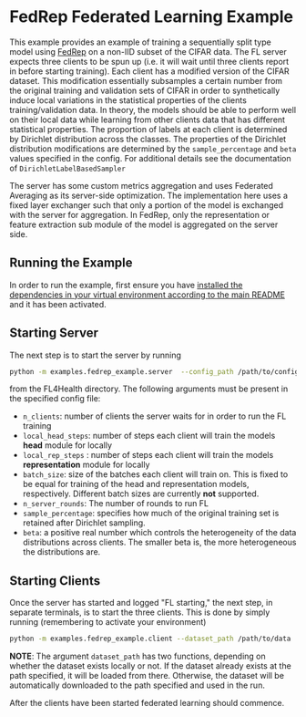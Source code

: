 # FedRep Federated Learning Example
This example provides an example of training a sequentially split type model using [FedRep](https://arxiv.org/pdf/2102.07078.pdf) on a non-IID subset of the CIFAR data. The FL server expects three clients to be spun up (i.e. it will wait until three clients report in before starting training).  Each client has a modified version of the CIFAR dataset. This modification essentially subsamples a certain number from  the original training and validation sets of CIFAR in order to synthetically induce local variations in the statistical  properties of the clients training/validation data. In theory, the models should be able to perform well on their local data while learning from other clients data that has different statistical properties. The proportion of labels at each client  is determined by Dirichlet distribution across the classes. The properties of the Dirichlet distribution modifications are determined by the `sample_percentage` and `beta` values specified in the config. For additional details see the documentation of `DirichletLabelBasedSampler`

The server has some custom metrics aggregation and uses Federated Averaging as its server-side optimization. The implementation here uses a fixed layer exchanger such that only a portion of the model is exchanged with the server for aggregation. In FedRep, only the representation or feature extraction sub module of the model is aggregated on the server side.

## Running the Example
In order to run the example, first ensure you have [installed the dependencies in your virtual environment according to the main README](/README.md#development-requirements) and it has been activated.

## Starting Server

The next step is to start the server by running
```bash
python -m examples.fedrep_example.server  --config_path /path/to/config.yaml
```
from the FL4Health directory. The following arguments must be present in the specified config file:
* `n_clients`: number of clients the server waits for in order to run the FL training
* `local_head_steps`: number of steps each client will train the models **head** module for locally
* `local_rep_steps` : number of steps each client will train the models **representation** module for locally
* `batch_size`: size of the batches each client will train on. This is fixed to be equal for training of the head and representation models, respectively. Different batch sizes are currently **not** supported.
* `n_server_rounds`: The number of rounds to run FL
* `sample_percentage`: specifies how much of the original training set is retained after Dirichlet sampling.
* `beta`: a positive real number which controls the heterogeneity of the data distributions across clients. The smaller beta is, the more heterogeneous the distributions are.

## Starting Clients

Once the server has started and logged "FL starting," the next step, in separate terminals, is to start the three
clients. This is done by simply running (remembering to activate your environment)
```bash
python -m examples.fedrep_example.client --dataset_path /path/to/data
```
**NOTE**: The argument `dataset_path` has two functions, depending on whether the dataset exists locally or not. If
the dataset already exists at the path specified, it will be loaded from there. Otherwise, the dataset will be
automatically downloaded to the path specified and used in the run.

After the clients have been started federated learning should commence.
